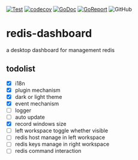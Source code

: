 [![Test](https://github.com/shootingfans/redis-dashboard/actions/workflows/go.yml/badge.svg)](https://github.com/shootingfans/redis-dashboard/actions/workflows/go.yml)
[![codecov](https://codecov.io/gh/shootingfans/redis-dashboard/branch/main/graph/badge.svg?token=F0AK84B51N)](https://codecov.io/gh/shootingfans/redis-dashboard)
[![GoDoc](https://godoc.org/github.com/shootingfans/redis-dashboard?status.png)](https://godoc.org/github.com/shootingfans/redis-dashboard)
[![GoReport](https://goreportcard.com/badge/github.com/shootingfans/redis-dashboard)](https://goreportcard.com/report/github.com/shootingfans/redis-dashboard)
![GitHub](https://img.shields.io:/github/license/shootingfans/redis-dashboard)

# redis-dashboard

a desktop dashboard for management redis

## todolist

- [X] i18n
- [X] plugin mechanism
- [X] dark or light theme
- [X] event mechanism
- [ ] logger
- [ ] auto update
- [X] record windows size
- [ ] left workspace toggle whether visible
- [ ] redis host manage in left workspace
- [ ] redis keys manage in right workspace
- [ ] redis command interaction
